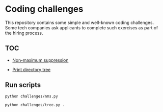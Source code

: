 # Coding challenges

This repository contains some simple and well-known coding challenges.
Some tech companies ask applicants to complete such exercises as part of the hiring process.

## TOC

- [Non-maximum suppression](challenges/nms.py)

- [Print directory tree](challenges/tree.py)

## Run scripts

```
python challenges/nms.py
```

```
python challenges/tree.py .
```


